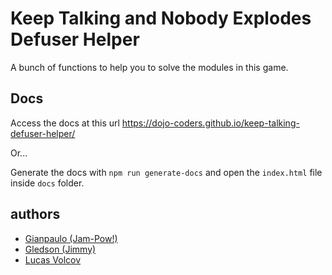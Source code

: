 # Keep Talking and Nobody Explodes Defuser Helper

A bunch of functions to help you to solve the modules in this game.

## Docs

Access the docs at this url https://dojo-coders.github.io/keep-talking-defuser-helper/

Or...

Generate the docs with `npm run generate-docs` and open the `index.html` file
inside `docs` folder.

## authors

- [Gianpaulo (Jam-Pow!)](@jampow)
- [Gledson (Jimmy)](@gledsoncr)
- [Lucas Volcov](@lvolcov)
